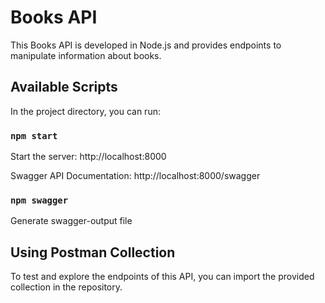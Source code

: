 # Books API

This Books API is developed in Node.js and provides endpoints to manipulate information about books.

## Available Scripts

In the project directory, you can run:

### `npm start`

Start the server: http://localhost:8000

Swagger API Documentation: http://localhost:8000/swagger

### `npm swagger`

Generate swagger-output file


## Using Postman Collection

To test and explore the endpoints of this API, you can import the provided collection in the repository. 